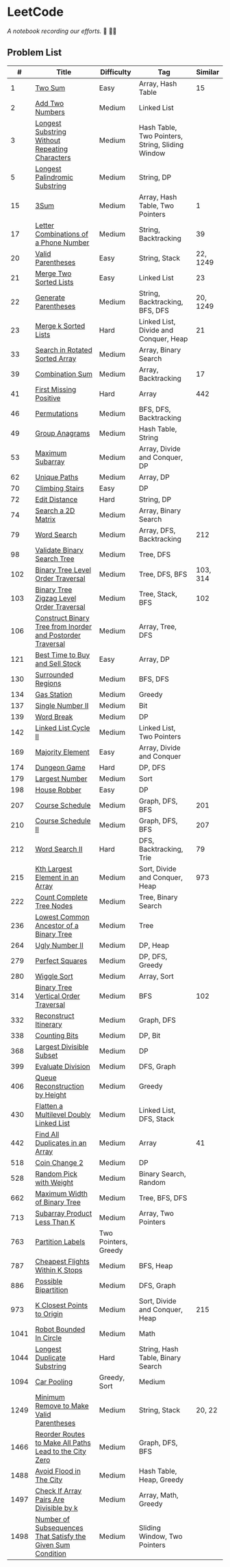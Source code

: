 # LeetCode

_A notebook recording our efforts._ :runner: :running_woman:

## Problem List

|  #  |   Title  | Difficulty | Tag | Similar
|-----|----------|------------|-----|--------
|1|[Two Sum](https://github.com/garyzccisme/leetcode/tree/master/solutions/0001.Two_Sum) | Easy | Array, Hash Table | 15 |
|2|[Add Two Numbers](https://github.com/garyzccisme/leetcode/tree/master/solutions/0002.Add_Two_Numbers) | Medium | Linked List |
|3|[Longest Substring Without Repeating Characters](https://github.com/garyzccisme/leetcode/tree/master/solutions/0003.Longest_Substring_Without_Repeating_Characters) | Medium | Hash Table, Two Pointers, String, Sliding Window
|5|[Longest Palindromic Substring](https://github.com/garyzccisme/leetcode/tree/master/solutions/0005.Longest_Palindromic_Substring) | Medium| String, DP | 
|15|[3Sum](https://github.com/garyzccisme/leetcode/tree/master/solutions/0015.3Sum) | Medium | Array, Hash Table, Two Pointers | 1 |
|17|[Letter Combinations of a Phone Number](https://github.com/garyzccisme/leetcode/tree/master/solutions/0017.Letter_Combinations_of_a_Phone_Number)| Medium | String, Backtracking | 39 |
|20|[Valid Parentheses](https://github.com/garyzccisme/leetcode/tree/master/solutions/0020.Valid_Parentheses) | Easy | String, Stack | 22, 1249
|21|[Merge Two Sorted Lists](https://github.com/garyzccisme/leetcode/tree/master/solutions/0021.Merge_Two_Sorted_Lists) | Easy | Linked List | 23
|22|[Generate Parentheses](https://github.com/garyzccisme/leetcode/tree/master/solutions/0022.Generate_Parentheses) | Medium | String, Backtracking, BFS, DFS | 20, 1249 |
|23|[Merge k Sorted Lists](https://leetcode.com/problems/merge-k-sorted-lists/) | Hard | Linked List, Divide and Conquer, Heap | 21 |
|33|[Search in Rotated Sorted Array](https://github.com/garyzccisme/leetcode/tree/master/solutions/0033.Search_in_Rotated_Sorted_Array) | Medium | Array, Binary Search
|39|[Combination Sum](https://github.com/garyzccisme/leetcode/tree/master/solutions/0039.Combination_Sum) | Medium | Array, Backtracking | 17 |
|41|[First Missing Positive](https://github.com/garyzccisme/leetcode/tree/master/solutions/0041.First_Missing_Positive) | Hard | Array | 442 |
|46|[Permutations](https://github.com/garyzccisme/leetcode/tree/master/solutions/0046.Permutations) | Medium | BFS, DFS, Backtracking |
|49|[Group Anagrams](https://github.com/garyzccisme/leetcode/tree/master/solutions/0049.Group_Anagrams)| Medium | Hash Table, String |
|53|[Maximum Subarray](https://github.com/garyzccisme/leetcode/tree/master/solutions/0053.Maximum_Subarray) | Medium | Array, Divide and Conquer, DP
|62|[Unique Paths](https://github.com/garyzccisme/leetcode/tree/master/solutions/0062.Unique_Paths) | Medium | Array, DP
|70|[Climbing Stairs](https://github.com/garyzccisme/leetcode/tree/master/solutions/0070.Climbing_Stairs) | Easy | DP
|72|[Edit Distance](https://github.com/garyzccisme/leetcode/tree/master/solutions/0072.Edit_Distance) | Hard | String, DP |
|74|[Search a 2D Matrix](https://github.com/garyzccisme/leetcode/tree/master/solutions/0074.Search_a_2D_Matrix) | Medium | Array, Binary Search
|79|[Word Search](https://github.com/garyzccisme/leetcode/tree/master/solutions/0079.Word_Search) | Medium | Array, DFS, Backtracking | 212 |
|98|[Validate Binary Search Tree](https://github.com/garyzccisme/leetcode/tree/master/solutions/0098.Validate_Binary_Search_Tree) | Medium | Tree, DFS
|102|[Binary Tree Level Order Traversal](https://github.com/garyzccisme/leetcode/tree/master/solutions/0102.Binary_Tree_Level_Order_Traversal) | Medium | Tree, DFS, BFS | 103, 314
|103|[Binary Tree Zigzag Level Order Traversal](https://github.com/garyzccisme/leetcode/tree/master/solutions/0103.Binary_Tree_Zigzag_Level_Order_Traversal) | Medium | Tree, Stack, BFS |  102
|106|[Construct Binary Tree from Inorder and Postorder Traversal](https://github.com/garyzccisme/leetcode/tree/master/solutions/0106.Construct_Binary_Tree_from_Inorder_and_Postorder_Traversal) | Medium | Array, Tree, DFS | 
|121|[Best Time to Buy and Sell Stock](https://github.com/garyzccisme/leetcode/tree/master/solutions/0121.Best_Time_to_Buy_and_Sell_Stock) | Easy | Array, DP |
|130|[Surrounded Regions](https://github.com/garyzccisme/leetcode/tree/master/solutions/0130.Surrounded_Regions) | Medium | BFS, DFS | 
|134|[Gas Station](https://github.com/garyzccisme/leetcode/tree/master/solutions/0134.Gas_Station) | Medium | Greedy |
|137|[Single Number II](https://github.com/garyzccisme/leetcode/tree/master/solutions/0137.Single_Number_II) | Medium | Bit |
|139|[Word Break](https://github.com/garyzccisme/leetcode/tree/master/solutions/0139.Word_Break) | Medium | DP | 
|142|[Linked List Cycle II](https://github.com/garyzccisme/leetcode/tree/master/solutions/0142.Linked_List_Cycle_II) | Medium | Linked List, Two Pointers |
|169|[Majority Element](https://github.com/garyzccisme/leetcode/tree/master/solutions/0169.Majority_Element) | Easy | Array, Divide and Conquer |
|174|[Dungeon Game](https://github.com/garyzccisme/leetcode/tree/master/solutions/0174.Dungeon_Game) | Hard | DP, DFS |
|179|[Largest Number](https://github.com/garyzccisme/leetcode/tree/master/solutions/0179.Largest_Number) | Medium | Sort |
|198|[House Robber](https://github.com/garyzccisme/leetcode/tree/master/solutions/0198.House_Robber) | Easy | DP |
|207|[Course Schedule](https://github.com/garyzccisme/leetcode/tree/master/solutions/0207.Course_Schedule)| Medium | Graph, DFS, BFS | 201
|210|[Course Schedule II](https://github.com/garyzccisme/leetcode/tree/master/solutions/0210.Course_Schedule_II) | Medium | Graph, DFS, BFS | 207
|212|[Word Search II](https://github.com/garyzccisme/leetcode/tree/master/solutions/0212.Word_Search_II) | Hard | DFS, Backtracking, Trie | 79 |
|215|[Kth Largest Element in an Array](https://github.com/garyzccisme/leetcode/tree/master/solutions/0215.Kth_Largest_Element_in_an_Array) | Medium | Sort, Divide and Conquer, Heap | 973 |
|222|[Count Complete Tree Nodes](https://github.com/garyzccisme/leetcode/tree/master/solutions/0222.Count_Complete_Tree_Nodes) | Medium | Tree, Binary Search
|236|[Lowest Common Ancestor of a Binary Tree](https://github.com/garyzccisme/leetcode/tree/master/solutions/0236.Lowest_Common_Ancestor_of_a_Binary_Tree) | Medium | Tree
|264|[Ugly Number II](https://leetcode.com/problems/ugly-number-ii/) | Medium | DP, Heap | 
|279|[Perfect Squares](https://github.com/garyzccisme/leetcode/tree/master/solutions/0279.Perfect_Squares) | Medium | DP, DFS, Greedy
|280|[Wiggle Sort](https://github.com/garyzccisme/leetcode/tree/master/solutions/0280.Wiggle_Sort) | Medium | Array, Sort | 
|314|[Binary Tree Vertical Order Traversal](https://github.com/garyzccisme/leetcode/tree/master/solutions/0314.Binary_Tree_Vertical_Order_Traversal) | Medium | BFS | 102
|332|[Reconstruct Itinerary](https://github.com/garyzccisme/leetcode/tree/master/solutions/0332.Reconstruct_Itinerary) | Medium | Graph, DFS
|338|[Counting Bits](https://github.com/garyzccisme/leetcode/tree/master/solutions/0338.Couting_Bits)| Medium | DP, Bit |
|368|[Largest Divisible Subset](https://github.com/garyzccisme/leetcode/tree/master/solutions/0368.Largest_Divisible_Subset) | Medium | DP 
|399|[Evaluate Division](https://github.com/garyzccisme/leetcode/tree/master/solutions/0399.Evaluate_Division) | Medium | DFS, Graph 
|406|[Queue Reconstruction by Height](https://github.com/garyzccisme/leetcode/tree/master/solutions/0406.Queue_Reconstruction_by_Height) | Medium | Greedy
|430|[Flatten a Multilevel Doubly Linked List](https://github.com/garyzccisme/leetcode/tree/master/solutions/0430.Flatten_a_Multilevel_Doubly_Linked_List) | Medium | Linked List, DFS, Stack
|442|[Find All Duplicates in an Array](https://github.com/garyzccisme/leetcode/tree/master/solutions/0442.Find_All_Duplicates_in_an_Array) | Medium | Array | 41 | 
|518|[Coin Change 2](https://github.com/garyzccisme/leetcode/tree/master/solutions/0518.Coin_Change_2) | Medium | DP | 
|528|[Random Pick with Weight](https://github.com/garyzccisme/leetcode/tree/master/solutions/0528.Random_Pick_with_Weight) | Medium | Binary Search, Random
|662|[Maximum Width of Binary Tree](https://github.com/garyzccisme/leetcode/tree/master/solutions/0662.Maximum_Width_of_Binary_Tree) | Medium | Tree, BFS, DFS |
|713|[Subarray Product Less Than K](https://github.com/garyzccisme/leetcode/tree/master/solutions/0713.Subarray_Product_Less_Than_K) | Medium | Array, Two Pointers |
|763|[Partition Labels](https://github.com/garyzccisme/leetcode/tree/master/solutions/0763.Partition_Labels) | Two Pointers, Greedy |
|787|[Cheapest Flights Within K Stops](https://github.com/garyzccisme/leetcode/tree/master/solutions/0787.Cheapest_Flights_Within_K_Stops) | Medium | BFS, Heap |
|886|[Possible Bipartition](https://github.com/garyzccisme/leetcode/tree/master/solutions/0886.Possible_Bipartition)| Medium | DFS, Graph |
|973|[K Closest Points to Origin](https://github.com/garyzccisme/leetcode/tree/master/solutions/0973.K_Closest_Points_to_Origin) | Medium | Sort, Divide and Conquer, Heap | 215 |
|1041|[Robot Bounded In Circle](https://github.com/garyzccisme/leetcode/tree/master/solutions/1041.Robot_Bounded_In_Circle) | Medium | Math |
|1044|[Longest Duplicate Substring](https://github.com/garyzccisme/leetcode/tree/master/solutions/1044.Longest_Duplicate_Substring) | Hard | String, Hash Table, Binary Search
|1094|[Car Pooling](https://github.com/garyzccisme/leetcode/tree/master/solutions/1094.Car_Pooling) | Greedy, Sort | Medium |
|1249|[Minimum Remove to Make Valid Parentheses](https://github.com/garyzccisme/leetcode/tree/master/solutions/1249.Minimum_Remove_to_Make_Valid_Parentheses) | Medium | String, Stack | 20, 22
|1466|[Reorder Routes to Make All Paths Lead to the City Zero](https://github.com/garyzccisme/leetcode/tree/master/solutions/1466.Reorder_Routes_to_Make_All_Paths_Lead_to_the_City_Zero) | Medium | Graph, DFS, BFS |
|1488|[Avoid Flood in The City](https://github.com/garyzccisme/leetcode/tree/master/solutions/1488.Avoid_Flood_in_The_City) | Medium | Hash Table, Heap, Greedy
|1497|[Check If Array Pairs Are Divisible by k](https://github.com/garyzccisme/leetcode/tree/master/solutions/1497.Check_If_Array_Pairs_Are_Divisible_by_k) | Medium | Array, Math, Greedy | 
|1498|[Number of Subsequences That Satisfy the Given Sum Condition](https://github.com/garyzccisme/leetcode/tree/master/solutions/1498.Number_of_Subsequences_That_Satisfy_the_Given_Sum_Condition) | Medium | Sliding Window, Two Pointers
